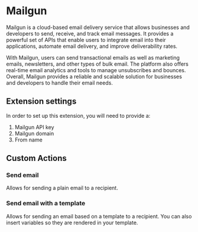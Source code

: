 # Mailgun

Mailgun is a cloud-based email delivery service that allows businesses and developers to send, receive, and track email messages. It provides a powerful set of APIs that enable users to integrate email into their applications, automate email delivery, and improve deliverability rates. 

With Mailgun, users can send transactional emails as well as marketing emails, newsletters, and other types of bulk email. The platform also offers real-time email analytics and tools to manage unsubscribes and bounces. Overall, Mailgun provides a reliable and scalable solution for businesses and developers to handle their email needs.

## Extension settings

In order to set up this extension, you will need to provide a:

1. Mailgun API key
2. Mailgun domain
3. From name

## Custom Actions

### Send email

Allows for sending a plain email to a recipient.

### Send email with a template

Allows for sending an email based on a template to a recipient. You can also insert variables so they are rendered in your template.
